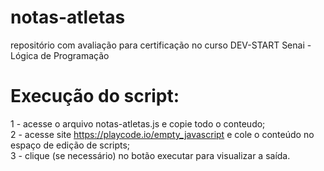# notas-atletas
repositório com avaliação para certificação no curso DEV-START Senai - Lógica de Programação
# Execução do script:
1 - acesse o arquivo notas-atletas.js e copie todo o conteudo;\
2 - acesse site https://playcode.io/empty_javascript e cole o conteúdo no espaço de edição de scripts;\
3 - clique (se necessário) no botão executar para visualizar a saída.
